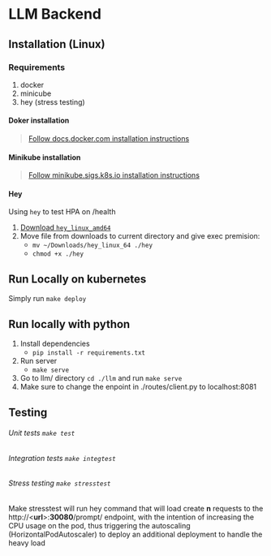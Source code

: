 # LLM Backend

## Installation (Linux)
### Requirements
1. docker
2. minicube
3. hey (stress testing)

#### Doker installation
> [Follow docs.docker.com installation instructions](https://docs.docker.com/engine/install/ubuntu/#install-using-the-repository)

#### Minikube installation
> [Follow minikube.sigs.k8s.io installation instructions](https://minikube.sigs.k8s.io/docs/start/?arch=%2Flinux%2Fx86-64%2Fstable%2Fbinary+download)


#### Hey
Using ```hey``` to test HPA on /health
1. [Download `hey_linux_amd64`](https://hey-release.s3.us-east-2.amazonaws.com/hey_linux_amd64)
2. Move file from downloads to current directory and give exec premision:
    - ```mv ~/Downloads/hey_linux_64 ./hey```
    - ```chmod +x ./hey```

## Run Locally on kubernetes
Simply run ```make deploy```


## Run locally with python
1. Install dependencies
   - ```pip install -r requirements.txt```
2. Run server
   - ```make serve``` 
3. Go to llm/ directory ```cd ./llm``` and run ```make serve```
4. Make sure to change the enpoint in ./routes/client.py to localhost:8081

## Testing
###### Unit tests ```make test```
###### Integration tests ```make integtest```
###### Stress testing ```make stresstest```
Make stresstest will run hey command that will load create **n** requests to the http://\<**url**\>:**30080**/prompt/ endpoint, with the intention of increasing the CPU usage on the pod, thus triggering the autoscaling (HorizontalPodAutoscaler) to deploy an additional deployment to handle the heavy load

